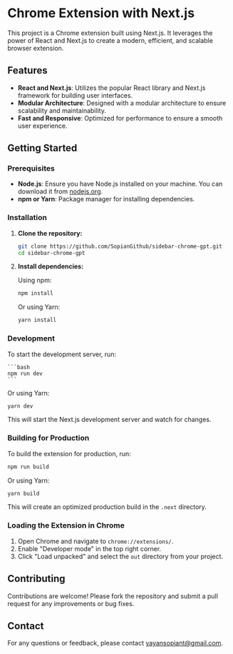 # Chrome Extension with Next.js

This project is a Chrome extension built using Next.js. It leverages the power of React and Next.js to create a modern, efficient, and scalable browser extension.

## Features

- **React and Next.js**: Utilizes the popular React library and Next.js framework for building user interfaces.
- **Modular Architecture**: Designed with a modular architecture to ensure scalability and maintainability.
- **Fast and Responsive**: Optimized for performance to ensure a smooth user experience.

## Getting Started

### Prerequisites

- **Node.js**: Ensure you have Node.js installed on your machine. You can download it from [nodejs.org](https://nodejs.org/).
- **npm or Yarn**: Package manager for installing dependencies.

### Installation

1. **Clone the repository:**

   ```bash
   git clone https://github.com/SopianGithub/sidebar-chrome-gpt.git
   cd sidebar-chrome-gpt
   ```

2. **Install dependencies:**

   Using npm:
   ```bash
   npm install
   ```

   Or using Yarn:
   ```bash
   yarn install
   ```

### Development

To start the development server, run:

    ```bash
    npm run dev
    ```

Or using Yarn:

   ```bash
   yarn dev
   ```

This will start the Next.js development server and watch for changes.

### Building for Production

To build the extension for production, run:

   ```bash
   npm run build
   ```

Or using Yarn:

   ```bash
   yarn build
   ```

This will create an optimized production build in the `.next` directory.

### Loading the Extension in Chrome

1. Open Chrome and navigate to `chrome://extensions/`.
2. Enable "Developer mode" in the top right corner.
3. Click "Load unpacked" and select the `out` directory from your project.

## Contributing

Contributions are welcome! Please fork the repository and submit a pull request for any improvements or bug fixes.

## Contact

For any questions or feedback, please contact [yayansopiant@gmail.com](mailto:yayansopiant@gmail.com).
